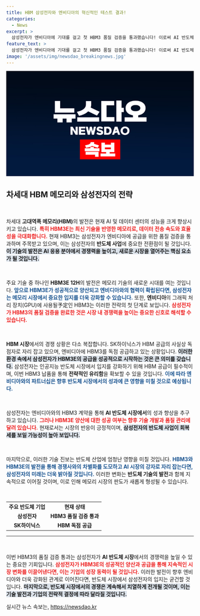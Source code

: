 ```yaml
---
title: HBM 삼성전자와 엔비디아의 혁신적인 테스트 결과!
categories:
  - News
excerpt: >
  삼성전자가 엔비디아에 기대를 걸고 첫 HBM3 품질 검증을 통과했습니다! 이로써 AI 반도체 시장에서의 경쟁이 더욱 치열해질 것으로 예상됩니다. HBM3E 테스트도 시작돼, 엔비디아와 삼성이 함께 만드는 새로운 시너지 기대! 클릭해서 더 알아보세요!
feature_text: >
  삼성전자가 엔비디아에 기대를 걸고 첫 HBM3 품질 검증을 통과했습니다! 이로써 AI 반도체 시장에서의 경쟁이 더욱 치열해질 것으로 예상됩니다. HBM3E 테스트도 시작돼, 엔비디아와 삼성이 함께 만드는 새로운 시너지 기대! 클릭해서 더 알아보세요!
image: '/assets/img/newsdao_breakingnews.jpg'
---
```


<p><img src="/assets/img/newsdao_breakingnews.jpg" alt="bookingtag 속보" /></p>

<h2 data-ke-size="size26">차세대 HBM 메모리와 삼성전자의 전략</h2>

<p data-ke-size="size16">&nbsp;</p>

<p>차세대 <strong>고대역폭 메모리(HBM)</strong>의 발전은 현재 AI 및 데이터 센터의 성능을 크게 향상시키고 있습니다. <b><span style="color: #ee2323;">특히 HBM3E는 최신 기술을 반영한 메모리로, 데이터 전송 속도와 효율성을 극대화합니다.</span></b> 현재 HBM3는 삼성전자가 엔비디아에 공급을 위한 품질 검증을 통과하며 주목받고 있으며, 이는 삼성전자의 <strong>반도체 사업</strong>에 중요한 전환점이 될 것입니다. <b><span style="background-color: #21538527;">이 기술의 발전은 AI 응용 분야에서 경쟁력을 높이고, 새로운 시장을 열어주는 핵심 요소가 될 것입니다.</span></b> </p>

<p data-ke-size="size16">&nbsp;</p>

<p>주요 기술 중 하나인 <strong>HBM3E 12H</strong>의 발전은 메모리 기술의 새로운 시대를 여는 것입니다. <b><span style="color: #1a5490;">앞으로 <strong>HBM3E</strong>가 성공적으로 양산되고 엔비디아와의 협력이 확립된다면, 삼성전자는 메모리 시장에서 중요한 입지를 더욱 강화할 수 있습니다.</span></b> 또한, <strong>엔비디아</strong>의 그래픽 처리 장치(GPU)에 사용될予定인 HBM3는 이러한 전략의 첫 단계로 보입니다. <b><span style="color: #ee2323;">삼성전자가 HBM3의 품질 검증을 완료한 것은 시장 내 경쟁력을 높이는 중요한 신호로 해석할 수 있습니다.</span></b> </p>

<p data-ke-size="size16">&nbsp;</p>

<p><strong>HBM 시장</strong>에서의 경쟁 상황은 다소 복잡합니다. SK하이닉스가 HBM 공급의 사실상 독점자로 자리 잡고 있으며, 엔비디아에 HBM3를 독점 공급하고 있는 상황입니다. <b><span style="background-color: #21538527;">이러한 환경 속에서 삼성전자가 HBM3E의 공급을 성공적으로 시작하는 것은 큰 의미를 갖습니다.</span></b> 삼성전자는 인공지능 반도체 시장에서 입지를 강화하기 위해 HBM 공급이 필수적이며, 이번 HBM3 납품을 통해 <strong>전략적인 유리함</strong>을 확보할 수 있을 것입니다. <b><span style="color: #1a5490;">이에 따라 엔비디아와의 파트너십은 향후 반도체 시장에서의 성과에 큰 영향을 미칠 것으로 예상됩니다.</span></b> </p>

<p data-ke-size="size16">&nbsp;</p>

<p>삼성전자는 엔비디아와의 HBM3 계약을 통해 <b>AI 반도체 시장에서</b>의 성과 향상을 추구하고 있습니다. <b><span style="color: #ee2323;">그러나 HBM3E 양산에 대한 성공 여부는 향후 기술 개발과 품질 관리에 달려 있습니다.</span></b> 현재로서는 시장의 반응이 긍정적이며, <b><span style="background-color: #21538527;">삼성전자의 반도체 사업이 회복세를 보일 가능성이 높아 보입니다.</span></b> </p>

<p data-ke-size="size16">&nbsp;</p>

<p>마지막으로, 이러한 기술 진보는 반도체 산업에 엄청난 영향을 미칠 것입니다. <b><span style="color: #1a5490;">HBM3와 HBM3E의 발전을 통해 경쟁사와의 차별화를 도모하고 AI 시장의 강자로 자리 잡는다면, 삼성전자의 미래는 더욱 밝아질 것입니다.</span></b> 이러한 변화는 <strong>반도체 기술의 발전</strong>과 함께 지속적으로 이어질 것이며, 이로 인해 메모리 시장의 판도가 새롭게 형성될 수 있습니다.</p>

<p data-ke-size="size16">&nbsp;</p>

<table style="width: 100%;">
    <tr>
        <td style="text-align: center; height: 17px;"><b>주요 반도체 기업</b></td>
        <td style="text-align: center; height: 17px;"><b>현재 상태</b></td>
    </tr>
    <tr>
        <td style="text-align: center; height: 17px;"><b>삼성전자</b></td>
        <td style="text-align: center; height: 17px;"><b>HBM3 품질 검증 통과</b></td>
    </tr>
    <tr>
        <td style="text-align: center; height: 17px;"><b>SK하이닉스</b></td>
        <td style="text-align: center; height: 17px;"><b>HBM 독점 공급</b></td>
    </tr>
</table>

<hr />

<p data-ke-size="size16">&nbsp;</p> 

<p>이번 HBM3의 품질 검증 통과는 삼성전자가 <strong>AI 반도체 시장</strong>에서의 경쟁력을 높일 수 있는 중요한 기회입니다. <b><span style="color: #ee2323;">삼성전자가 HBM3E의 성공적인 양산과 공급을 통해 지속적인 시장 변화를 이끌어낸다면, 이는 기업의 성장 동력이 될 것입니다.</span></b> 이러한 발전이 향후 엔비디아와 더욱 강화된 관계로 이어진다면, 반도체 시장에서 삼성전자의 입지는 굳건할 것입니다. <b><span style="background-color: #21538527;">마지막으로, 반도체 시장에서의 경쟁은 계속해서 치열하게 전개될 것이며, 이는 기술 발전과 기업의 전략적 결정에 따라 달라질 것입니다.</span></b> </p>
실시간 뉴스 속보는, <a href="https://newsdao.kr" rel="dofollow">https://newsdao.kr</a>


